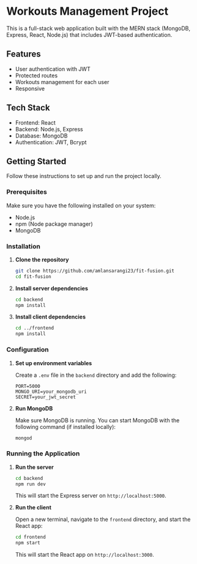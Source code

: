 # Workouts Management Project 

This is a full-stack web application built with the MERN stack (MongoDB, Express, React, Node.js) that includes JWT-based authentication.

## Features

- User authentication with JWT
- Protected routes
- Workouts management for each user
- Responsive

## Tech Stack

- Frontend: React
- Backend: Node.js, Express
- Database: MongoDB
- Authentication: JWT, Bcrypt

## Getting Started

Follow these instructions to set up and run the project locally.

### Prerequisites

Make sure you have the following installed on your system:

- Node.js
- npm (Node package manager)
- MongoDB

### Installation

1. **Clone the repository**

    ```sh
    git clone https://github.com/amlansarangi23/fit-fusion.git
    cd fit-fusion
    ```

2. **Install server dependencies**

    ```sh
    cd backend
    npm install
    ```

3. **Install client dependencies**

    ```sh
    cd ../frontend
    npm install
    ```

### Configuration

1. **Set up environment variables**

    Create a `.env` file in the `backend` directory and add the following:

    ```env
    PORT=5000
    MONGO_URI=your_mongodb_uri
    SECRET=your_jwt_secret
    ```

2. **Run MongoDB**

    Make sure MongoDB is running. You can start MongoDB with the following command (if installed locally):

    ```sh
    mongod
    ```

### Running the Application

1. **Run the server**

    ```sh
    cd backend
    npm run dev
    ```

    This will start the Express server on `http://localhost:5000`.

2. **Run the client**

    Open a new terminal, navigate to the `frontend` directory, and start the React app:

    ```sh
    cd frontend
    npm start
    ```

    This will start the React app on `http://localhost:3000`.


